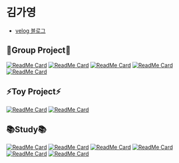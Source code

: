 # 김가영 
- [velog 블로그](https://velog.io/@gabang2)

🧑‍Group Project👩
---
[![ReadMe Card](https://github-readme-stats.vercel.app/api/pin/?username=gabang2&repo=LG-Labeling-System)](https://github.com/gabang2/LG-Labeling-System)
[![ReadMe Card](https://github-readme-stats.vercel.app/api/pin/?username=gabang2&repo=sumyo_app)](https://github.com/gabang2/sumyo_app)
[![ReadMe Card](https://github-readme-stats.vercel.app/api/pin/?username=gabang2&repo=InsurePro_Backend)](https://github.com/gabang2/InsurePro_Backend)
[![ReadMe Card](https://github-readme-stats.vercel.app/api/pin/?username=gabang2&repo=Dopamine_Backend)](https://github.com/gabang2/Dopamine_Backend)
[![ReadMe Card](https://github-readme-stats.vercel.app/api/pin/?username=gabang2&repo=popo_popo)](https://github.com/gabang2/popo_popo)


⚡Toy Project⚡
---
[![ReadMe Card](https://github-readme-stats.vercel.app/api/pin/?username=gabang2&repo=hwahae_clone_coding)](https://github.com/gabang2/hwahae_clone_coding)
[![ReadMe Card](https://github-readme-stats.vercel.app/api/pin/?username=gabang2&repo=Pinterest_Clone_Coding)](https://github.com/gabang2/Pinterest_Clone_Coding)

📚Study📚
---
[![ReadMe Card](https://github-readme-stats.vercel.app/api/pin/?username=gabang2&repo=Spring-Study)](https://github.com/gabang2/Spring-Study)
[![ReadMe Card](https://github-readme-stats.vercel.app/api/pin/?username=gabang2&repo=Algorithm)](https://github.com/gabang2/Algorithm)
[![ReadMe Card](https://github-readme-stats.vercel.app/api/pin/?username=gabang2&repo=DataEngineering)](https://github.com/gabang2/DataEngineering)
[![ReadMe Card](https://github-readme-stats.vercel.app/api/pin/?username=gabang2&repo=Python-Study)](https://github.com/gabang2/Python-Study)
[![ReadMe Card](https://github-readme-stats.vercel.app/api/pin/?username=gabang2&repo=Java-Study)](https://github.com/gabang2/Java-Study)
[![ReadMe Card](https://github-readme-stats.vercel.app/api/pin/?username=gabang2&repo=Frontend-Study)](https://github.com/gabang2/Frontend-Study)
